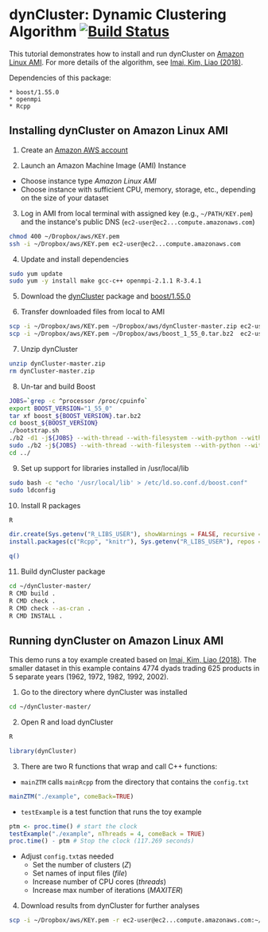 # dynCluster: Dynamic Clustering Algorithm [![Build Status](https://travis-ci.org/kosukeimai/dynCluster.svg?branch=master)](https://travis-ci.org/kosukeimai/dynCluster)

This tutorial demonstrates how to install and run dynCluster on [Amazon Linux AMI](http://aws.amazon.com/amazon-linux-ami/). For more details of the algorithm, see [Imai, Kim, Liao (2018)](https://www.stevenliao.org/uploads/2/5/6/9/25699716/bigtrade.pdf).

Dependencies of this package:

    * boost/1.55.0
    * openmpi
    * Rcpp

## Installing dynCluster on Amazon Linux AMI

1. Create an [Amazon AWS account](https://aws.amazon.com/)

2. Launch an Amazon Machine Image (AMI) Instance

 + Choose instance type *Amazon Linux AMI*
 + Choose instance with sufficient CPU, memory, storage, etc., depending on the size of your dataset

3. Log in AMI from local terminal with assigned key (e.g., `~/PATH/KEY.pem`) and the instance's public DNS (`ec2-user@ec2...compute.amazonaws.com`)
```sh
chmod 400 ~/Dropbox/aws/KEY.pem
ssh -i ~/Dropbox/aws/KEY.pem ec2-user@ec2...compute.amazonaws.com
```

4. Update and install dependencies
```sh
sudo yum update
sudo yum -y install make gcc-c++ openmpi-2.1.1 R-3.4.1
```

5. Download the [dynCluster](https://github.com/kosukeimai/dynCluster/archive/master.zip) package and [boost/1.55.0](http://sourceforge.net/projects/boost/files/boost/1.55.0/boost_1_55_0.tar.bz2)

6. Transfer downloaded files from local to AMI
```sh
scp -i ~/Dropbox/aws/KEY.pem ~/Dropbox/aws/dynCluster-master.zip ec2-user@ec2...compute.amazonaws.com:~
scp -i ~/Dropbox/aws/KEY.pem ~/Dropbox/aws/boost_1_55_0.tar.bz2  ec2-user@ec2...compute.amazonaws.com:~
```

7. Unzip dynCluster
```sh
unzip dynCluster-master.zip
rm dynCluster-master.zip
```

8. Un-tar and build Boost
```sh
JOBS=`grep -c ^processor /proc/cpuinfo`
export BOOST_VERSION="1_55_0"
tar xf boost_${BOOST_VERSION}.tar.bz2
cd boost_${BOOST_VERSION}
./bootstrap.sh
./b2 -d1 -j${JOBS} --with-thread --with-filesystem --with-python --with-regex -sHAVE_ICU=1 --with-program_options --with-system link=shared release toolset=gcc stage
sudo ./b2 -j${JOBS} --with-thread --with-filesystem --with-python --with-regex -sHAVE_ICU=1 --with-program_options --with-system toolset=gcc link=shared release install
cd ../
```

9. Set up support for libraries installed in /usr/local/lib
```sh
sudo bash -c "echo '/usr/local/lib' > /etc/ld.so.conf.d/boost.conf"
sudo ldconfig
```

10. Install R packages
```sh
R
```    
```R    
dir.create(Sys.getenv("R_LIBS_USER"), showWarnings = FALSE, recursive = TRUE)
install.packages(c("Rcpp", "knitr"), Sys.getenv("R_LIBS_USER"), repos = "http://cran.case.edu" )
```
```sh
q()
```

11. Build dynCluster package
```sh
cd ~/dynCluster-master/
R CMD build .
R CMD check .
R CMD check --as-cran .
R CMD INSTALL .
```

## Running dynCluster on Amazon Linux AMI

This demo runs a toy example created based on [Imai, Kim, Liao (2018)](https://www.stevenliao.org/uploads/2/5/6/9/25699716/bigtrade.pdf). The smaller dataset in this example contains 4774 dyads trading 625 products in 5 separate years (1962, 1972, 1982, 1992, 2002).

1. Go to the directory where dynCluster was installed
```sh
cd ~/dynCluster-master/
```

2. Open R and load dynCluster
```sh
R
```
```R
library(dynCluster)
```

3. There are two R functions that wrap and call C++ functions:
 + `mainZTM` calls `mainRcpp` from the directory that contains the `config.txt`
```R
mainZTM("./example", comeBack=TRUE)
```
 + `testExample` is a test function that runs the toy example
```R
ptm <- proc.time() # start the clock
testExample("./example", nThreads = 4, comeBack = TRUE)
proc.time() - ptm # Stop the clock (117.269 seconds)
```
 + Adjust `config.txt`as needed
    - Set the number of clusters (*Z*)
    - Set names of input files (*file*)
    - Increase number of CPU cores (*threads*)
    - Increase max number of iterations (*MAXITER*)

4. Download results from dynCluster for further analyses
```sh
scp -i ~/Dropbox/aws/KEY.pem -r ec2-user@ec2...compute.amazonaws.com:~/dynCluster-master/example ~/Dropbox/aws/output/
```



